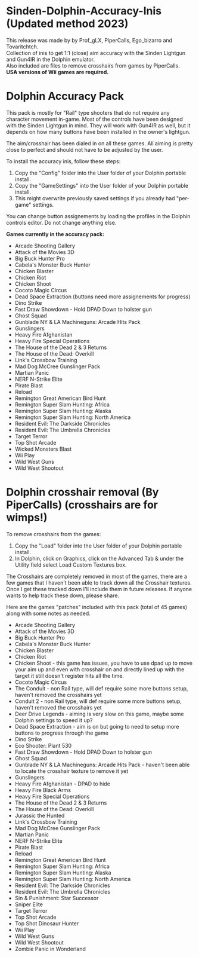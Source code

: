 # Sinden-Dolphin-Accuracy-Inis (Updated method 2023)
This release was made by by Prof_gLX, PiperCalls, Ego_bizarro and Tovaritchtch.  
Collection of inis to get 1:1 (close) aim accuracy with the Sinden Lightgun and Gun4IR in the Dolphin emulator.  
Also included are files to remove crosshairs from games by PiperCalls.  
**USA versions of Wii games are required.**

# Dolphin Accuracy Pack

This pack is mostly for "Rail" type shooters that do not require any character movement in-game. Most of the controls have been designed with the Sinden Lightgun in mind. They will work with Gun4IR as well, but it depends on how many buttons have been installed in the owner's lightgun.

The aim/crosshair has been dialed in on all these games. All aiming is pretty close to perfect and should not have to be adjusted by the user.

To install the accuracy inis, follow these steps:
1. Copy the "Config" folder into the User folder of your Dolphin portable install.
2. Copy the "GameSettings" into the User folder of your Dolphin portable install.
3. This might overwrite previously saved settings if you already had "per-game" settings.

You can change button assignements by loading the profiles in the Dolphin controls editor. Do not change anything else.

**Games currently in the accuracy pack:**
* Arcade Shooting Gallery
* Attack of the Movies 3D
* Big Buck Hunter Pro
* Cabela's Monster Buck Hunter
* Chicken Blaster
* Chicken Riot
* Chicken Shoot
* Cocoto Magic Circus
* Dead Space Extraction (buttons need more assignements for progress)
* Dino Strike
* Fast Draw Showdown - Hold DPAD Down to holster gun
* Ghost Squad
* Gunblade NY & LA Machineguns: Arcade Hits Pack
* Gunslingers
* Heavy Fire Afghanistan
* Heavy Fire Special Operations
* The House of the Dead 2 & 3 Returns
* The House of the Dead: Overkill
* Link's Crossbow Training
* Mad Dog McCree Gunslinger Pack
* Martian Panic
* NERF N-Strike Elite
* Pirate Blast
* Reload
* Remington Great American Bird Hunt
* Remington Super Slam Hunting: Africa
* Remington Super Slam Hunting: Alaska
* Remington Super Slam Hunting: North America
* Resident Evil: The Darkside Chronicles
* Resident Evil: The Umbrella Chronicles
* Target Terror
* Top Shot Arcade
* Wicked Monsters Blast
* Wii Play
* Wild West Guns
* Wild West Shootout


# Dolphin crosshair removal (By PiperCalls) (crosshairs are for wimps!)

To remove crosshairs from the games:
1. Copy the "Load" folder into the User folder of your Dolphin portable install.
2. In Dolphin, click on Graphics, click on the Advanced Tab & under the Utility field select Load Custom Textures box.

The Crosshairs are completely removed in most of the games, there are a few games that I haven't been able to track down all the Crosshair textures. Once I get these tracked down I'll include them in future releases. If anyone wants to help track these down, please share.

Here are the games "patches" included with this pack (total of 45 games) along with some notes as needed.
 
* Arcade Shooting Gallery
* Attack of the Movies 3D
* Big Buck Hunter Pro
* Cabela's Monster Buck Hunter
* Chicken Blaster
* Chicken Riot
* Chicken Shoot - this game has issues, you have to use dpad up to move your aim up and even with crosshair on and directly lined up with the target it still doesn't register hits all the time.
* Cocoto Magic Circus
* The Conduit - non Rail type, will def require some more buttons setup, haven't removed the crosshairs yet
* Conduit 2 - non Rail type, will def require some more buttons setup, haven't removed the crosshairs yet
* Deer Drive Legends - aiming is very slow on this game, maybe some Dolphin settings to speed it up?
* Dead Space Extraction - aim is on but going to need to setup more buttons to progress through the game
* Dino Strike
* Eco Shooter: Plant 530
* Fast Draw Showdown - Hold DPAD Down to holster gun
* Ghost Squad
* Gunblade NY & LA Machineguns: Arcade Hits Pack - haven't been able to locate the crosshair texture to remove it yet
* Gunslingers
* Heavy Fire Afghanistan - DPAD to hide
* Heavy Fire Black Arms
* Heavy Fire Special Operations
* The House of the Dead 2 & 3 Returns
* The House of the Dead: Overkill
* Jurassic the Hunted
* Link's Crossbow Training
* Mad Dog McCree Gunslinger Pack
* Martian Panic
* NERF N-Strike Elite
* Pirate Blast
* Reload
* Remington Great American Bird Hunt
* Remington Super Slam Hunting: Africa
* Remington Super Slam Hunting: Alaska
* Remington Super Slam Hunting: North America
* Resident Evil: The Darkside Chronicles
* Resident Evil: The Umbrella Chronicles
* Sin & Punishment: Star Successor
* Sniper Elite
* Target Terror
* Top Shot Arcade
* Top Shot Dinosaur Hunter
* Wii Play
* Wild West Guns
* Wild West Shootout
* Zombie Panic in Wonderland
